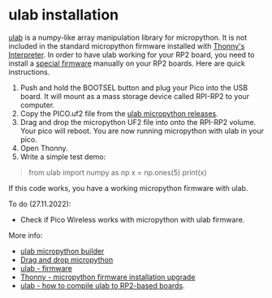 # ulab installation

[ulab](https://github.com/v923z/micropython-ulab) is a numpy-like array manipulation library for micropython. It is not included in the standard micropython firmware installed with [Thonny's Interpreter](https://github.com/thonny/thonny/wiki/MicroPython#firmware-installation--upgrade). In order to have ulab working for your RP2 board, you need to install a [special firmware](https://github.com/v923z/micropython-builder/releases) manually on your RP2 boards. Here are quick instructions.

1. Push and hold the BOOTSEL button and plug your Pico into the USB board. It will mount as a mass storage device called RPI-RP2 to your computer.
2. Copy the PICO.uf2 file from the [ulab micropython releases](https://github.com/v923z/micropython-builder/releases).
3. Drag and drop the micropython UF2 file into onto the RPI-RP2 volume. Your pico will reboot. You are now running micropython with ulab in your pico.
4. Open Thonny.
5. Write a simple test demo:

> from ulab import numpy as np
> x = np.ones(5)
> print(x)

If this code works, you have a working micropython firmware with ulab.

To do (27.11.2022):
- Check if Pico Wireless works with micropython with ulab firmware.

More info:
- [ulab micropython builder](https://github.com/v923z/micropython-builder)
- [Drag and drop micropython](https://www.raspberrypi.com/documentation/microcontrollers/micropython.html#drag-and-drop-micropython)
- [ulab - firmware](https://github.com/v923z/micropython-ulab#firmware)
- [Thonny - micropython firmware installation upgrade](https://github.com/thonny/thonny/wiki/MicroPython#firmware-installation--upgrade)
- [ulab - how to compile ulab to RP2-based boards](https://github.com/v923z/micropython-ulab#firmware).


